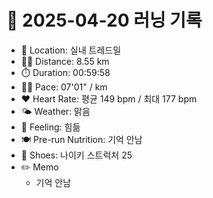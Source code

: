 # 📅 2025-04-20 러닝 기록

- 📍 Location: 실내 트레드밀
- 🏃‍♂️ Distance: 8.55 km
- ⏱️ Duration: 00:59:58
- 🏃‍♂️ Pace: 07'01" / km
- ❤️ Heart Rate: 평균 149 bpm / 최대 177 bpm
- 🌤️ Weather: 맑음
- 🧠 Feeling: 힘듦
- 🍽️ Pre-run Nutrition: 기억 안남
- 👟 Shoes: 나이키 스트럭처 25
- ✏️ Memo
  - 기억 안남
